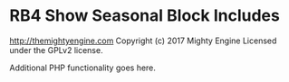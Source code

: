 # RB4 Show Seasonal Block Includes #
http://themightyengine.com
Copyright (c) 2017 Mighty Engine
Licensed under the GPLv2 license.

Additional PHP functionality goes here.